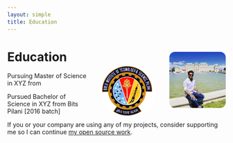 ```yaml
---
layout: simple
title: Education
---
```


<style>
.hero-body .column {
	margin-bottom: 180px;
}

.hero-body .tagline {
	font-size: 18px;
	margin-top: 5px;
}
#self-photo1 {
	margin-top: 30px;
	margin-left: 30px;
	border-radius: 10%;
	width: 130px;
}
#self-photo {
	margin-top: 60px;
	margin-left: 30px;
	border-radius: 50%;
	width: 130px;
}
</style>
<img id="self-photo1" src="/ishan.jpg" align="right">
<img id="self-photo" src="/bits_logo.jpg" align="right">

# Education 

<p class="tagline"> Pursuing Master of Science in XYZ from  </a></p>

<p class="tagline"> Pursued Bachelor of Science in XYZ from  Bits Pilani [2016 batch]  </a></p>

If you or your company are using any of my projects, consider supporting me so I can continue [my open source work](https://github.com/sindresorhus).

